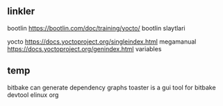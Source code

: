 
## linkler

bootlin
https://bootlin.com/doc/training/yocto/ bootlin slaytlari

yocto
https://docs.yoctoproject.org/singleindex.html megamanual
https://docs.yoctoproject.org/genindex.html variables



## temp
bitbake can generate dependency graphs
toaster is a gui tool for bitbake
devtool 
elinux org 


